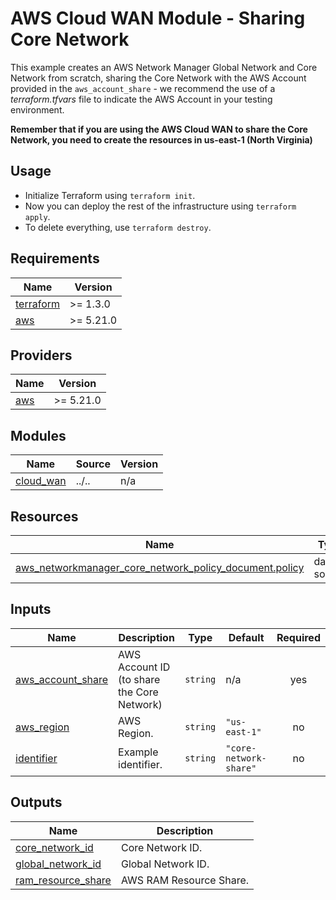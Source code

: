 <!-- BEGIN_TF_DOCS -->
# AWS Cloud WAN Module - Sharing Core Network

This example creates an AWS Network Manager Global Network and Core Network from scratch, sharing the Core Network with the AWS Account provided in the `aws_account_share` - we recommend the use of a *terraform.tfvars* file to indicate the AWS Account in your testing environment.

**Remember that if you are using the AWS Cloud WAN to share the Core Network, you need to create the resources in us-east-1 (North Virginia)**

## Usage

- Initialize Terraform using `terraform init`.
- Now you can deploy the rest of the infrastructure using `terraform apply`.
- To delete everything, use `terraform destroy`.

## Requirements

| Name | Version |
|------|---------|
| <a name="requirement_terraform"></a> [terraform](#requirement\_terraform) | >= 1.3.0 |
| <a name="requirement_aws"></a> [aws](#requirement\_aws) | >= 5.21.0 |

## Providers

| Name | Version |
|------|---------|
| <a name="provider_aws"></a> [aws](#provider\_aws) | >= 5.21.0 |

## Modules

| Name | Source | Version |
|------|--------|---------|
| <a name="module_cloud_wan"></a> [cloud\_wan](#module\_cloud\_wan) | ../.. | n/a |

## Resources

| Name | Type |
|------|------|
| [aws_networkmanager_core_network_policy_document.policy](https://registry.terraform.io/providers/hashicorp/aws/latest/docs/data-sources/networkmanager_core_network_policy_document) | data source |

## Inputs

| Name | Description | Type | Default | Required |
|------|-------------|------|---------|:--------:|
| <a name="input_aws_account_share"></a> [aws\_account\_share](#input\_aws\_account\_share) | AWS Account ID (to share the Core Network) | `string` | n/a | yes |
| <a name="input_aws_region"></a> [aws\_region](#input\_aws\_region) | AWS Region. | `string` | `"us-east-1"` | no |
| <a name="input_identifier"></a> [identifier](#input\_identifier) | Example identifier. | `string` | `"core-network-share"` | no |

## Outputs

| Name | Description |
|------|-------------|
| <a name="output_core_network_id"></a> [core\_network\_id](#output\_core\_network\_id) | Core Network ID. |
| <a name="output_global_network_id"></a> [global\_network\_id](#output\_global\_network\_id) | Global Network ID. |
| <a name="output_ram_resource_share"></a> [ram\_resource\_share](#output\_ram\_resource\_share) | AWS RAM Resource Share. |
<!-- END_TF_DOCS -->
